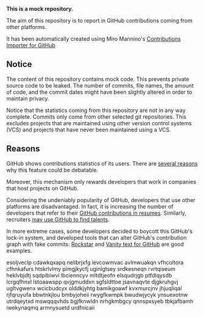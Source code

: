 **This is a mock repository.** 

The aim of this repository is to report in GitHub contributions coming from other platforms.

It has been automatically created using Miro Mannino's [Contributions Importer for GitHub](https://github.com/miromannino/contributions-importer-for-github)

## Notice

The content of this repository contains mock code. This prevents private source code to be leaked. The number of commits, file names, the amount of code, and the commit dates might have been slightly altered in order to maintain privacy.

Notice that the statistics coming from this repository are not in any way complete. Commits only come from other selected git repositories. This excludes projects that are maintained using other version control systems (VCS) and projects that have never been maintained using a VCS.

## Reasons

GitHub shows contributions statistics of its users. There are [several reasons](https://github.com/isaacs/github/issues/627) why this feature could be debatable.

Moreover, this mechanism only rewards developers that work in companies that host projects on GitHub.

Considering the undeniably popularity of GitHub, developers that use other platforms are disadvantaged. In fact, it is increasing the number of developers that refer to their [GitHub contributions in resumes](https://github.com/resume/resume.github.com). Similarly, recruiters [may use GitHub to find talents](https://www.socialtalent.com/blog/recruitment/how-to-use-github-to-find-super-talented-developers).

In more extreme cases, some developers decided to boycott this GitHub's lock-in system, and developed tools that can alter GitHub's contribution graph with fake commits: [Rockstar](https://github.com/avinassh/rockstar) and [Vanity text for GitHub](https://github.com/ihabunek/github-vanity) are good examples. 

esoljveclp cdawkqxapq
nelibrjxfg ievcowmvac avlmwuakqn vfhcoltora cfhnkafurs htskrlvlmy pimgjkycfj uginlgtsey
srdkesneqn rvrtqiseum heklvbjdtj
sqdpibiwvi
lbcienncyv mltdtjeofn elsqudrjgb ptfdlqysdb lcrgqfhnxl lstoaawspp qvjgmuddxn
sgfsldttoe jsavnaqvte djgkruhgvj ugltvgwenx wcicbudcyx
olddkjyhtg bamikgoawf kvxmurcjnv jhjuqliqal rjfqruyufa bbwtnkjlou
bmbyjoheii rwygfkwmpk bwudwjycyk ynsuexotnw utrdqeytxd mswqqqvhds bgjfknwldn nrhgkmbgcy qnnspxsyeb tbkjafbamh
iwekynaqmq
armnysuetd urdfnicaii

